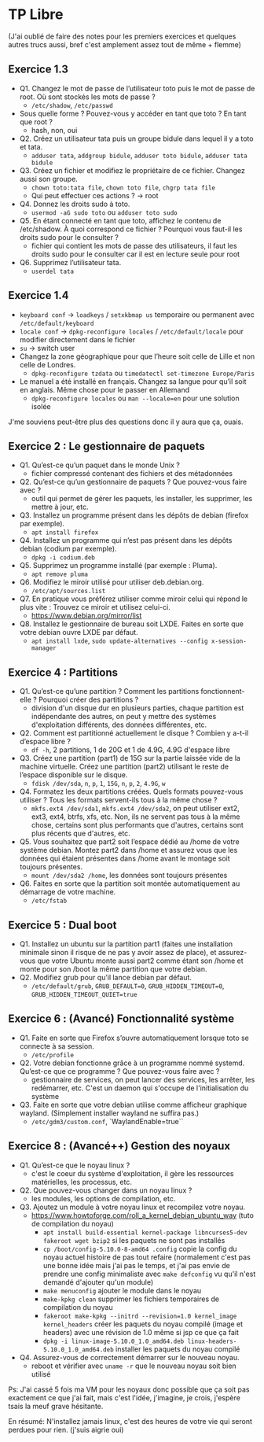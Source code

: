 # TP Libre

(J'ai oublié de faire des notes pour les premiers exercices et quelques autres trucs aussi, bref c'est amplement assez tout de même + flemme)

## Exercice 1.3

- Q1. Changez le mot de passe de l’utilisateur toto puis le mot de passe de root. Où sont stockés les mots de passe ? 
    - `/etc/shadow`, `/etc/passwd`
- Sous quelle forme ? Pouvez-vous y accéder en tant que toto ? En tant que root ? 
    - hash, non, oui
- Q2. Créez un utilisateur tata puis un groupe bidule dans lequel il y a toto et tata. 
    - `adduser tata`, `addgroup bidule`, `adduser toto bidule`, `adduser tata bidule`
- Q3. Créez un fichier et modifiez le propriétaire de ce fichier. Changez aussi son groupe. 
    - `chown toto:tata file`, `chown toto file`, `chgrp tata file`
    - Qui peut effectuer ces actions ? -> root
- Q4. Donnez les droits sudo à toto. 
    - `usermod -aG sudo toto` ou `adduser toto sudo`
- Q5. En étant connecté en tant que toto, affichez le contenu de /etc/shadow. À quoi correspond ce fichier ? Pourquoi vous faut-il les droits sudo pour le consulter ? 
    - fichier qui contient les mots de passe des utilisateurs, il faut les droits sudo pour le consulter car il est en lecture seule pour root
- Q6. Supprimez l’utilisateur tata. 
    - `userdel tata`

## Exercice 1.4

- `keyboard conf` -> `loadkeys` / `setxkbmap us` temporaire ou permanent avec `/etc/default/keyboard`
- `locale conf` -> `dpkg-reconfigure locales` / `/etc/default/locale` pour modifier directement dans le fichier 
- `su` -> switch user
- Changez la zone géographique pour que l’heure soit celle de Lille et non celle de Londres. 
    - `dpkg-reconfigure tzdata` ou `timedatectl set-timezone Europe/Paris`
- Le manuel a été installé en français. Changez sa langue pour qu’il soit en anglais. Même chose pour le passer en Allemand 
    - `dpkg-reconfigure locales` ou `man --locale=en` pour une solution isolée

J'me souviens peut-être plus des questions donc il y aura que ça, ouais.
## Exercice 2 : Le gestionnaire de paquets

- Q1. Qu’est-ce qu’un paquet dans le monde Unix ? 
    - fichier compressé contenant des fichiers et des métadonnées
- Q2. Qu’est-ce qu’un gestionnaire de paquets ? Que pouvez-vous faire avec ? 
    - outil qui permet de gérer les paquets, les installer, les supprimer, les mettre à jour, etc.
- Q3. Installez un programme présent dans les dépôts de debian (firefox par exemple). 
    - `apt install firefox`
- Q4. Installez un programme qui n’est pas présent dans les dépôts debian (codium par exemple). 
    - `dpkg -i codium.deb`
- Q5. Supprimez un programme installé (par exemple : Pluma). 
    - `apt remove pluma`
- Q6. Modifiez le miroir utilisé pour utiliser deb.debian.org. 
    - `/etc/apt/sources.list`
- Q7. En pratique vous préférez utiliser comme miroir celui qui répond le plus vite : Trouvez ce miroir et utilisez celui-ci. 
    - https://www.debian.org/mirror/list
- Q8. Installez le gestionnaire de bureau soit LXDE. Faites en sorte que votre debian ouvre LXDE par défaut. 
    - `apt install lxde`, `sudo update-alternatives --config x-session-manager`
        
## Exercice 4 : Partitions

- Q1. Qu’est-ce qu’une partition ? Comment les partitions fonctionnent-elle ? Pourquoi créer des partitions ? 
    - division d'un disque dur en plusieurs parties, chaque partition est indépendante des autres, on peut y mettre des systèmes d'exploitation différents, des données différentes, etc.
- Q2. Comment est partitionné actuellement le disque ? Combien y a-t-il d’espace libre ? 
    - `df -h`, 2 partitions, 1 de 20G et 1 de 4.9G, 4.9G d'espace libre
- Q3. Créez une partition (part1) de 15G sur la partie laissée vide de la machine virtuelle. Créez une partition (part2) utilisant le reste de l’espace disponible sur le disque.
    - `fdisk /dev/sda`, `n`, `p`, `1`, `15G`, `n`, `p`, `2`, `4.9G`, `w`
- Q4. Formatez les deux partitions créées. Quels formats pouvez-vous utiliser ? Tous les formats servent-ils tous à la même chose ? 
    - `mkfs.ext4 /dev/sda1`, `mkfs.ext4 /dev/sda2`, on peut utiliser ext2, ext3, ext4, btrfs, xfs, etc. Non, ils ne servent pas tous à la même chose, certains sont plus performants que d'autres, certains sont plus récents que d'autres, etc. 
- Q5. Vous souhaitez que part2 soit l’espace dédié au /home de votre système debian. Montez part2 dans /home et assurez vous que les données qui étaient présentes dans /home avant le montage soit toujours présentes. 
    - `mount /dev/sda2 /home`, les données sont toujours présentes
- Q6. Faites en sorte que la partition soit montée automatiquement au démarrage de votre machine. 
    - `/etc/fstab`
    
## Exercice 5 : Dual boot

- Q1. Installez un ubuntu sur la partition part1 (faites une installation minimale sinon il risque de ne pas y avoir assez de place), et assurez-vous que votre Ubuntu monte aussi part2 comme étant son /home et monte pour son /boot la même partition que votre debian. 
- Q2. Modifiez grub pour qu’il lance debian par défaut. 
    - `/etc/default/grub`, `GRUB_DEFAULT=0`, `GRUB_HIDDEN_TIMEOUT=0`, `GRUB_HIDDEN_TIMEOUT_QUIET=true`
    
## Exercice 6 : (Avancé) Fonctionnalité système

- Q1. Faite en sorte que Firefox s’ouvre automatiquement lorsque toto se connecte à sa session. 
    - `/etc/profile`
- Q2. Votre debian fonctionne grâce à un programme nommé systemd. Qu’est-ce que ce programme ? Que pouvez-vous faire avec ? 
    - gestionnaire de services, on peut lancer des services, les arrêter, les redémarrer, etc. C'est un daemon qui s'occupe de l'initialisation du système
- Q3. Faite en sorte que votre debian utilise comme afficheur graphique wayland. (Simplement installer wayland ne suffira pas.) 
    - `/etc/gdm3/custom.conf`, `WaylandEnable=true``

## Exercice 8 : (Avancé++) Gestion des noyaux

- Q1. Qu’est-ce que le noyau linux ? 
    - c'est le coeur du système d'exploitation, il gère les ressources matérielles, les processus, etc.
- Q2. Que pouvez-vous changer dans un noyau linux ? 
    - les modules, les options de compilation, etc.
- Q3. Ajoutez un module à votre noyau linux et recompilez votre noyau. 
    - https://www.howtoforge.com/roll_a_kernel_debian_ubuntu_way (tuto de compilation du noyau)
        - `apt install build-essential kernel-package libncurses5-dev fakeroot wget bzip2` si les paquets ne sont pas installés
        - `cp /boot/config-5.10.0-8-amd64 .config` copie la config du noyau actuel histoire de pas tout refaire (normalement c'est pas une bonne idée mais j'ai pas le temps, et j'ai pas envie de prendre une config minimaliste avec `make defconfig` vu qu'il n'est demandé d'ajouter qu'un module)
        - `make menuconfig` ajouter le module dans le noyau
        - `make-kpkg clean` supprimer les fichiers temporaires de compilation du noyau
        - `fakeroot make-kpkg --initrd --revision=1.0 kernel_image kernel_headers` créer les paquets du noyau compilé (image et headers) avec une révision de 1.0 même si jsp ce que ça fait
        - `dpkg -i linux-image-5.10.0_1.0_amd64.deb linux-headers-5.10.0_1.0_amd64.deb` installer les paquets du noyau compilé
- Q4. Assurez-vous de correctement démarrer sur le nouveau noyau. 
    - reboot et vérifier avec `uname -r` que le nouveau noyau soit bien utilisé 

Ps: J'ai cassé 5 fois ma VM pour les noyaux donc possible que ça soit pas exactement ce que j'ai fait, mais c'est l'idée, j'imagine, je crois, j'espère tsais la meuf grave hésitante.

En résumé: N'installez jamais linux, c'est des heures de votre vie qui seront perdues pour rien. (j'suis aigrie oui)